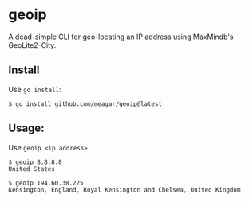 # geoip

A dead-simple CLI for geo-locating an IP address using MaxMindb's GeoLite2-City.

## Install

Use `go install`:

```
$ go install github.com/meagar/geoip@latest
```

## Usage:

Use `geoip <ip address>`

```
$ geoip 8.8.8.8
United States

$ geoip 194.60.38.225
Kensington, England, Royal Kensington and Chelsea, United Kingdom
```

